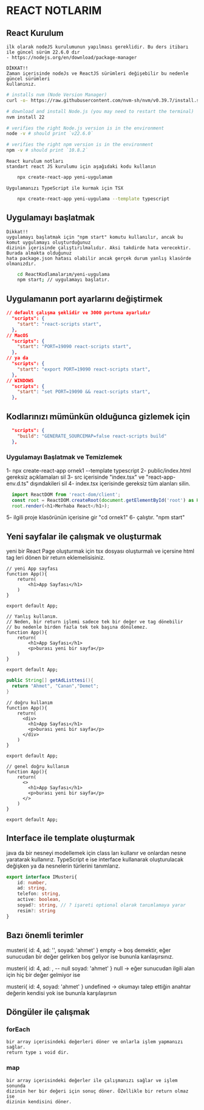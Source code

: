 # REACT NOTLARIM

## React Kurulum

    ilk olarak nodeJS kurulumunun yapılması gereklidir. Bu ders itibarı ile güncel sürüm 22.6.0 dır
    - https://nodejs.org/en/download/package-manager

    DİKKAT!! 
    Zaman içerisinde nodeJs ve ReactJS sürümleri değişebilir bu nedenle güncel sürümleri 
    kullanınız.

```bash
# installs nvm (Node Version Manager)
curl -o- https://raw.githubusercontent.com/nvm-sh/nvm/v0.39.7/install.sh | bash

# download and install Node.js (you may need to restart the terminal)
nvm install 22

# verifies the right Node.js version is in the environment
node -v # should print `v22.6.0`

# verifies the right npm version is in the environment
npm -v # should print `10.8.2`
```

    React kurulum notları
    standart react JS kurulumu için aşağıdaki kodu kullanın

```bash
    npx create-react-app yeni-uygulamam
```

    Uygulamanızı TypeScript ile kurmak için TSX

```bash
    npx create-react-app yeni-uygulama --template typescript
```

## Uygulamayı başlatmak
    Dikkat!! 
    uygulamayı başlatmak için "npm start" komutu kullanılır, ancak bu komut uygulamayı oluşturduğunuz
    dizinin içerisinde çalıştırılmalıdır. Aksi takdirde hata verecektir. Burada almakta olduğunuz
    hata package.json hatası olabilir ancak gerçek durum yanlış klasörde olmanızdır.

```bash
    cd ReactKodlamalarım/yeni-uygulama
    npm start; // uygulamayı başlatır.
```

## Uygulamanın port ayarlarını değiştirmek

```json
// default çalışma şeklidir ve 3000 portuna ayarlıdır
  "scripts": {
    "start": "react-scripts start",
  },
// MacOS
  "scripts": {
    "start": "PORT=19090 react-scripts start",
  },
// ya da 
  "scripts": {
    "start": "export PORT=19090 react-scripts start",
  },
// WINDOWS
  "scripts": {
    "start": "set PORT=19090 && react-scripts start",
  },
```

## Kodlarınızı mümünkün olduğunca gizlemek için 

```json
  "scripts": {
    "build": "GENERATE_SOURCEMAP=false react-scripts build"
  },
```

### Uygulamayı Başlatmak ve Temizlemek

  1- npx create-react-app ornek1 --template typescript
  2- public/index.html gereksiz açıklamaları sil
  3- src içerisinde "index.tsx" ve "react-app-env.d.ts" dışındakileri sil
  4- index.tsx içerisinde gereksiz tüm alanları silin.
```ts
  import ReactDOM from 'react-dom/client';
  const root = ReactDOM.createRoot(document.getElementById('root') as HTMLElement);
  root.render(<h1>Merhaba React</h1>);
```
  5- ilgili proje klasörünün içerisine gir "cd ornek1"
  6- çalıştır. "npm start"

## Yeni sayfalar ile çalışmak ve oluşturmak

  yeni bir React Page oluşturmak için tsx dosyası oluşturmalı ve
  içersine html tag leri dönen bir return eklemelisisiniz.

```tsx
// yeni App sayfası
function App(){
    return(
        <h1>App Sayfası</h1>        
    )
}

export default App;
```

```tsx
// Yanlış kullanım.
// Neden, bir return işlemi sadece tek bir değer ve tag dönebilir
// bu nedenle birden fazla tek tek başına dönülemez.
function App(){
    return(
        <h1>App Sayfası</h1>  
        <p>burası yeni bir sayfa</p>      
    )
}

export default App;
```

```java
public String[] getAdListtesi(){
  return "Ahmet", "Canan","Demet";
}
```

```tsx
// doğru kullanım
function App(){
    return(
      <div>
        <h1>App Sayfası</h1>  
        <p>burası yeni bir sayfa</p>      
      </div>  
    )
}

export default App;
```

```tsx
// genel doğru kullanım
function App(){
    return(
      <>
        <h1>App Sayfası</h1>  
        <p>burası yeni bir sayfa</p>      
      </>  
    )
}

export default App;
```

## Interface ile template oluşturmak
  java da bir nesneyi modellemek için class ları kullanır ve onlardan
  nesne yaratarak kullanırız. TypeScript e ise interface kullanarak
  oluşturulacak değişken ya da nesnelerin türlerini tanımlarız.

```typescript
export interface IMusteri{
    id: number,
    ad: string,
    telefon: string,
    active: boolean,
    soyad?: string, // ? işareti optional olarak tanımlamaya yarar
    resim?: string
}
```

## Bazı önemli terimler
  musteri{
    id: 4,
    ad: '',
    soyad: 'ahmet'
  }
  empty -> boş demektir, eğer sunucudan bir değer gelirken boş geliyor ise bununla karılaşırsınız.

  musteri{
    id: 4,
    ad: , -- null
    soyad: 'ahmet'
  }
  null -> eğer sunucudan ilgili alan için hiç bir değer gelmiyor ise 

  musteri{
    id: 4,
    soyad: 'ahmet'
  }
  undefined -> okumayı talep ettiğin anahtar değerin kendisi yok ise
  bununla karşılaşırsın

  ## Döngüler ile çalışmak

  ### forEach

    bir array içerisindeki değerleri döner ve onlarla işlem yapmanızı sağlar.
    return type ı void dir.
  
  ### map

    bir array içerisindeki değerler ile çalışmanızı sağlar ve işlem sonunda
    dizinin her bir değeri için sonuç döner. ÖZellikle bir return olmaz ise
    dizinin kendisini döner.

